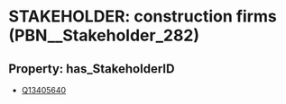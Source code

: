 # STAKEHOLDER: __construction firms__ (PBN__Stakeholder_282)

## Property: has_StakeholderID

* [Q13405640](Q13405640)


